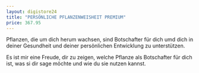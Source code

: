 ```yaml
---
layout: digistore24
title: "PERSÖNLICHE PFLANZENWEISHEIT PREMIUM"
price: 367.95
---
```

<p>Pflanzen, die um dich herum wachsen, sind Botschafter f&#xFC;r dich umd dich in deiner Gesundheit und deiner pers&#xF6;nlichen Entwicklung zu unterst&#xFC;tzen.&#xA0;</p>
<p>Es ist mir eine Freude, dir zu zeigen, welche Pflanze als Botschafter f&#xFC;r dich ist, was si&#xA0;dir sage m&#xF6;chte und wie du sie nutzen kannst.</p>